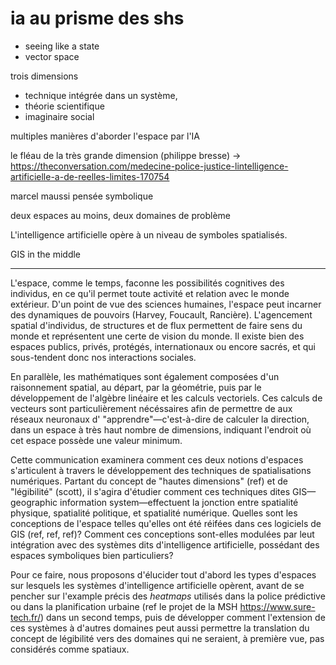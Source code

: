 # ia  au prisme des shs

- seeing like a state
- vector space

trois dimensions

- technique intégrée dans un système,
- théorie scientifique
- imaginaire social

multiples manières d'aborder l'espace par l'IA

le fléau de la très grande dimension (philippe bresse) -> https://theconversation.com/medecine-police-justice-lintelligence-artificielle-a-de-reelles-limites-170754

marcel maussi pensée symbolique

deux espaces au moins, deux domaines de problème

L'intelligence artificielle opère à un niveau de symboles spatialisés.

GIS in the middle


---

L'espace, comme le temps, faconne les possibilités cognitives des individus, en ce qu'il permet toute activité et relation avec le monde extérieur. D'un point de vue des sciences humaines, l'espace peut incarner des dynamiques de pouvoirs (Harvey, Foucault, Rancière). L'agencement spatial d'individus, de structures et de flux permettent de faire sens du monde et représentent une certe de vision du monde. Il existe bien des espaces publics, privés, protégés, internationaux ou encore sacrés, et qui sous-tendent donc nos interactions sociales.

En parallèle, les mathématiques sont également composées d'un raisonnement spatial, au départ, par la géométrie, puis par le développement de l'algèbre linéaire et les calculs vectoriels. Ces calculs de vecteurs sont particulièrement nécéssaires afin de permettre de aux réseaux neuronaux d' "apprendre"—c'est-à-dire de calculer la direction, dans un espace à très haut nombre de dimensions, indiquant l'endroit où cet espace possède une valeur minimum.

Cette communication examinera comment ces deux notions d'espaces s'articulent à travers le développement des techniques de spatialisations numériques. Partant du concept de "hautes dimensions" (ref) et de "légibilité" (scott), il s'agira d'étudier comment ces techniques dites GIS—geographic information system—effectuent la jonction entre spatialité physique, spatialité politique, et spatialité numérique. Quelles sont les conceptions de l'espace telles qu'elles ont été réifées dans ces logiciels de GIS (ref, ref, ref)? Comment ces conceptions sont-elles modulées par leut intégration avec des systèmes dits d'intelligence artificielle, possédant des espaces symboliques bien particuliers?

Pour ce faire, nous proposons d'élucider tout d'abord les types d'espaces sur lesquels les systèmes d'intelligence artificielle opèrent, avant de se pencher sur l'example précis des _heatmaps_ utilisés dans la police prédictive ou dans la planification urbaine (ref le projet de la MSH https://www.sure-tech.fr/) dans un second temps, puis de développer comment l'extension de ces systèmes à d'autres domaines peut aussi permettre la translation du concept de légibilité vers des domaines qui ne seraient, à première vue, pas considérés comme spatiaux.
